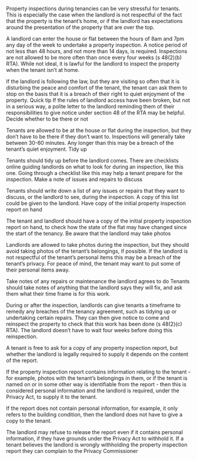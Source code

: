 

Property inspections during tenancies can be very stressful for tenants. This is especially the case when the landlord is not respectful of the fact that the property is the tenant’s home, or if the landlord has expectations around the presentation of the property that are over the top.

A landlord can enter the house or flat between the hours of 8am and 7pm any day of the week to undertake a property inspection. A notice period of not less than 48 hours, and not more than 14 days, is required. Inspections are not allowed to be more often than once every four weeks (s 48(2)(b) RTA). While not ideal, it is lawful for the landlord to inspect the property when the tenant isn’t at home.

If the landlord is following the law, but they are visiting so often that it is disturbing the peace and comfort of the tenant, the tenant can ask them to stop on the basis that it is a breach of their right to quiet enjoyment of the property.
Quick tip
If the rules of landlord access have been broken, but not in a serious way, a polite letter to the landlord reminding them of their responsibilities to give notice under section 48 of the RTA may be helpful.
Decide whether to be there or not

Tenants are allowed to be at the house or flat during the inspection, but they don’t have to be there if they don’t want to. Inspections will generally take between 30-60 minutes. Any longer than this may be a breach of the tenant’s quiet enjoyment.
Tidy up

Tenants should tidy up before the landlord comes. There are checklists online guiding landlords on what to look for during an inspection, like this one. Going through a checklist like this may help a tenant prepare for the inspection.
Make a note of issues and repairs to discuss

Tenants should write down a list of any issues or repairs that they want to discuss, or the landlord to see, during the inspection. A copy of this list could be given to the landlord.
Have copy of the initial property inspection report on hand

The tenant and landlord should have a copy of the initial property inspection report on hand, to check how the state of the flat may have changed since the start of the tenancy.
Be aware that the landlord may take photos

Landlords are allowed to take photos during the inspection, but they should avoid taking photos of the tenant’s belongings, if possible. If the landlord is not respectful of the tenant’s personal items this may be a breach of the tenant’s privacy. For peace of mind, the tenant may want to put some of their personal items away.

Take notes of any repairs or maintenance the landlord agrees to do
Tenants should take notes of anything that the landlord says they will fix, and ask them what their time frame is for this work.

During or after the inspection, landlords can give tenants a timeframe to remedy any breaches of the tenancy agreement, such as tidying up or undertaking certain repairs. They can then give notice to come and reinspect the property to check that this work has been done (s 48(2)(c) RTA). The landlord doesn’t have to wait four weeks before doing this reinspection.

A tenant is free to ask for a copy of any property inspection report, but whether the landlord is legally required to supply it depends on the content of the report.

If the property inspection report contains information relating to the tenant - for example, photos with the tenant’s belongings in them, or if the tenant is named on or in some other way is identifiable from the report - then this is considered personal information and the landlord is required, under the Privacy Act, to supply it to the tenant.

If the report does not contain personal information, for example, it only refers to the building condition, then the landlord does not have to give a copy to the tenant.

The landlord may refuse to release the report even if it contains personal information, if they have grounds under the Privacy Act to withhold it. If a tenant believes the landlord is wrongly withholding the property inspection report they can complain to the Privacy Commissioner

